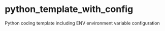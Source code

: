 python_template_with_config
===========================

Python coding template including ENV environment variable configuration